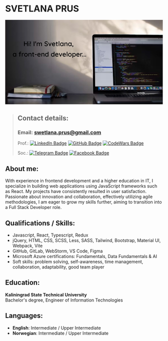 # SVETLANA PRUS
![image](images/background.jpg)

>## Contact details:
>
>### Email: swetlana.prus@gmail.com
>Prof.:
>[![LinkedIn Badge](https://img.shields.io/badge/LinkedIn-Profile-informational?style=flat&logo=linkedin&logoColor=white&color=0D76A8)](https://www.linkedin.com/in/svetlanaprus/)
>[![GitHub Badge](https://img.shields.io/badge/GitHub-Profile-informational?style=flat&logo=github&logoColor=white&color=0D76A8)](https://github.com/SvetlanaPrus)
>[![CodeWars Badge](https://img.shields.io/badge/Codewars-Profile-informational?style=flat&logo=codewars&logoColor=red&color=0D76A8)](https://www.codewars.com/users/SvetlanaPrus)
>
>Soc.: 
>[![Telegram Badge](https://img.shields.io/badge/Telegram-Profile-informational?style=flat&logo=telegram&logoColor=white&color=0D76A8)](https://t.me/SvetlanaPrus/)
>[![Facebook Badge](https://img.shields.io/badge/Facebook-Profile-informational?style=flat&logo=telegram&logoColor=white&color=0D76A8)](https://www.facebook.com/svetkulvic/)


## About me:
With experience in frontend development and a higher education in IT, I specialize in building web applications using
JavaScript frameworks such as React. My projects have consistently resulted in user satisfaction. Passionate about
innovation and collaboration, effectively utilizing agile methodologies, I am eager to grow my skills further, aiming to
transition into a Full Stack Developer role.

## Qualifications / Skills:
* Javascript, React, Typescript, Redux
* jQuery, HTML, CSS, SCSS, Less, SASS, Tailwind, Bootstrap, Material UI, Webpack, Vite
* GitHub, GitLab, WebStorm, VS Code, Figma
* Microsoft Azure certifications: Fundamentals, Data Fundamentals & AI
* Soft skills: problem solving, self-awareness, time management, collaboration, adaptability, good team player

## Education:

**Kaliningrad State Technical University**\
Bachelor's degree, Engineer of Information Technologies

## Languages:

* **English**: Intermediate / Upper Intermediate
* **Norwegian**: Intermediate / Upper Intermediate


